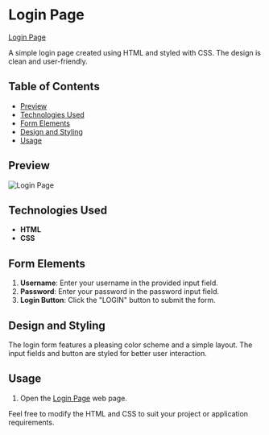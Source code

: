 ﻿# Login Page

[Login Page](https://umar-ashraf09.github.io/Login-Page/)

A simple login page created using HTML and styled with CSS. The design is clean and user-friendly.

## Table of Contents

- [Preview](#preview)
- [Technologies Used](#technologies-used)
- [Form Elements](#form-elements)
- [Design and Styling](#design-and-styling)
- [Usage](#usage)

## Preview

![Login Page](https://github.com/Umar-Ashraf09/Login-Page/assets/92431008/be354bae-b340-4df6-9569-10447bc74e10)


## Technologies Used

- **HTML**
- **CSS**

## Form Elements

1. **Username**: Enter your username in the provided input field.
2. **Password**: Enter your password in the password input field.
3. **Login Button**: Click the "LOGIN" button to submit the form.

## Design and Styling

The login form features a pleasing color scheme and a simple layout. The input fields and button are styled for better user interaction.

## Usage

1. Open the [Login Page](https://umar-ashraf09.github.io/Login-Page/) web page.

Feel free to modify the HTML and CSS to suit your project or application requirements.
